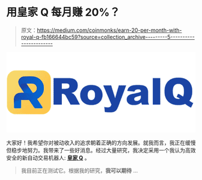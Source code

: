 # 用皇家 Q 每月赚 20%？

> 原文：<https://medium.com/coinmonks/earn-20-per-month-with-royal-q-fb166644bc59?source=collection_archive---------5----------------------->

![](img/52415db22d67c2e9bbc577bf9ab6dc29.png)

大家好！我希望你对被动收入的追求朝着正确的方向发展。就我而言，我正在缓慢但稳步地努力。我带来了一些好消息。经过大量研究，我决定采用一个我认为高效安全的新自动交易机器人: [**皇家 Q**](https://raqsy.com/s/UVGSV) 。

> 我目前正在测试它。根据我的研究，**我可以期待** …